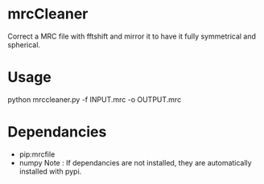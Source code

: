 # mrcCleaner
Correct a MRC file with fftshift and mirror it to have it fully symmetrical and spherical.

# Usage
python mrccleaner.py -f INPUT.mrc -o OUTPUT.mrc

# Dependancies
- pip:mrcfile
- numpy
Note : If dependancies are not installed, they are automatically installed with pypi.
